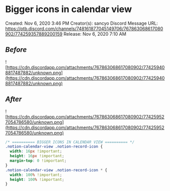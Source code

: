 # Bigger icons in calendar view

Created: Nov 6, 2020 3:46 PM
Creator(s): sancyo
Discord Message URL: https://ptb.discord.com/channels/748161877045149706/767863068617080902/774259357889200159
Release: Nov 6, 2020 7:10 AM

## *Before*

![https://cdn.discordapp.com/attachments/767863068617080902/774259408817487882/unknown.png](https://cdn.discordapp.com/attachments/767863068617080902/774259408817487882/unknown.png)

## *After*

![https://cdn.discordapp.com/attachments/767863068617080902/774259527054786580/unknown.png](https://cdn.discordapp.com/attachments/767863068617080902/774259527054786580/unknown.png)

```css
/* ========== BIGGER ICONS IN CALENDAR VIEW ========== */
.notion-calendar-view .notion-record-icon {
  width: 16px !important;
  height: 16px !important;
  margin-top: 0 !important;
}
.notion-calendar-view .notion-record-icon * {
  width: 100% !important;
  height: 100% !important;
}
```